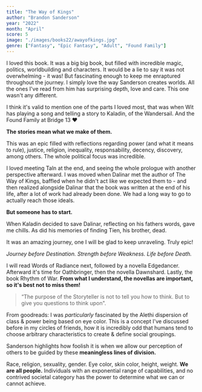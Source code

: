 ```yaml
---
title: "The Way of Kings"
author: "Brandon Sanderson"
year: "2022"
month: "April"
score: 5
image: "./images/books22/awayofkings.jpg"
genre: ["Fantasy", "Epic Fantasy", "Adult", "Found Family"]
---
```


I loved this book.
It was a big big book, but filled with incredible magic, politics, worldbuilding and characters. It would be a lie to say it was not overwhelming - it was! But fascinating enough to keep me enraptured throughout the journey. I simply love the way Sanderson creates worlds. All the ones I've read from him has surprising depth, love and care. This one wasn't any different.

I think it's valid to mention one of the parts I loved most, that was when Wit has playing a song and telling a story to Kaladin, of the Wandersail. And the Found Family at Bridge 13 ❤️

**The stories mean what we make of them.**

This was an epic filled with reflections regarding power (and what it means to rule), justice, religion, inequality, responsability, decency, discovery, among others. The whole political focus was incredible.

I loved meeting Taln at the end, and seeing the whole prologue with another perspective afterward. I was moved when Dalinar met the author of The Way of Kings, baffled when he didn't act like we expected them to - and then realized alongside Dalinar that the book was written at the end of his life, after a lot of work had already been done. We had a long way to go to actually reach those ideals.

**But someone has to start.**

When Kaladin decided to save Dalinar, reflecting on his fathers words, gave me chills. As did his memories of finding Tien, his brother, dead.

It was an amazing journey, one I will be glad to keep unraveling. Truly epic!

_Journey before Destination._
_Strength before Weakness._
_Life before Death._

I will read Words of Radiance next, followed by a novella Edgedancer. Afterward it's time for Oathbringer, then the novella Dawnshard. Lastly, the book Rhythm of War. **From what I understand, the novellas are important, so it's best not to miss them!**

> “The purpose of the Storyteller is not to tell you how to think. But to give you questions to think upon".

From goodreads:
I was _particularly_ fascinated by the Alethi dispersion of class & power being based on eye color. This is a concept I've discussed before in my circles of friends, how it is incredibly odd that humans tend to choose arbitrary characteristics to create & define social groupings.

Sanderson highlights how foolish it is when we allow our perception of others to be guided by these **meaningless lines of division.**

Race, religion, sexuality, gender. Eye color, skin color, height, weight. **We are all people.** Individuals with an exponential range of capabilities, and no contrived societal category has the power to determine what we can or cannot achieve.

